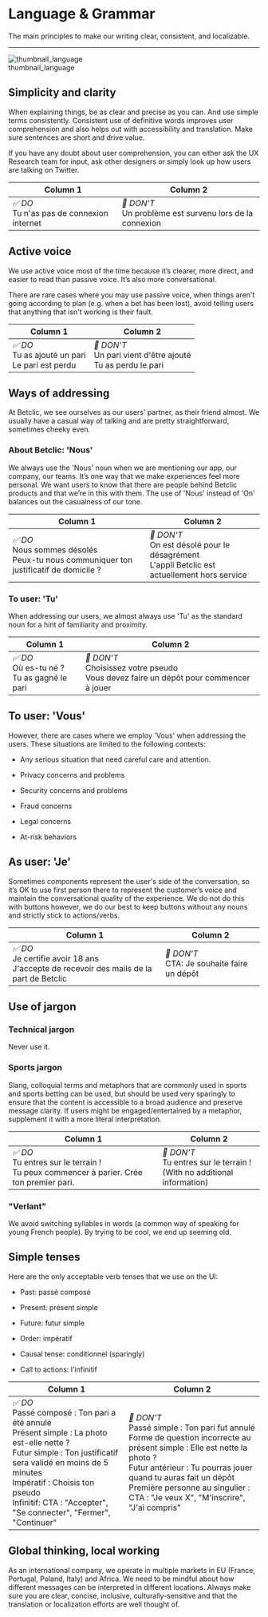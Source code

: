 
# Language & Grammar

The main principles to make our writing clear, consistent, and localizable.

---

  
![thumbnail_language](https://studio-assets.supernova.io/design-systems/27883/a297bfb3-f1ec-4414-a239-8a62c3d250d1.png)  
thumbnail_language  


## Simplicity and clarity

When explaining things, be as clear and precise as you can. And use simple terms consistently. Consistent use of definitive words improves user comprehension and also helps out with accessibility and translation. Make sure sentences are short and drive value.

If you have any doubt about user comprehension, you can either ask the UX Research team for input, ask other designers or simply look up how users are talking on Twitter.

  
| Column 1 | Column 2 |  
| --- | --- |  
| *✅ DO*<br>Tu n'as pas de connexion internet | *🚫 DON'T*<br>Un problème est survenu lors de la connexion |  


## Active voice

We use active voice most of the time because it’s clearer, more direct, and easier to read than passive voice. It’s also more conversational.

There are rare cases where you may use passive voice, when things aren't going according to plan (e.g. when a bet has been lost), avoid telling users that anything that isn't working is their fault.

  
| Column 1 | Column 2 |  
| --- | --- |  
| *✅ DO*<br>Tu as ajouté un pari<br>Le pari est perdu | *🚫 DON'T*<br>Un pari vient d'être ajouté<br>Tu as perdu le pari |  


## Ways of addressing

At Betclic, we see ourselves as our users' partner, as their friend almost. We usually have a casual way of talking and are pretty straightforward, sometimes cheeky even.

### About Betclic: 'Nous'

We always use the 'Nous' noun when we are mentioning our app, our company, our teams. It’s one way that we make experiences feel more personal. We want users to know that there are people behind Betclic products and that we’re in this with them. The use of 'Nous' instead of 'On' balances out the casualness of our tone.

  
| Column 1 | Column 2 |  
| --- | --- |  
| *✅ DO*<br>Nous sommes désolés<br>Peux-tu nous communiquer ton justificatif de domicile ? | *🚫 DON'T*<br>On est désolé pour le désagrément<br>L'appli Betclic est actuellement hors service |  


### To user: 'Tu'

When addressing our users, we almost always use 'Tu' as the standard noun for a hint of familiarity and proximity.

  
| Column 1 | Column 2 |  
| --- | --- |  
| *✅ DO*<br>Où es-tu né ?<br>Tu as gagné le pari | *🚫 DON'T*<br>Choisissez votre pseudo<br>Vous devez faire un dépôt pour commencer à jouer |  


## To user: 'Vous'

However, there are cases where we employ 'Vous' when addressing the users. These situations are limited to the following contexts:

- Any serious situation that need careful care and attention.

- Privacy concerns and problems

- Security concerns and problems

- Fraud concerns

- Legal concerns

- At-risk behaviors

## As user: 'Je'

Sometimes components represent the user's side of the conversation, so it’s OK to use first person there to represent the customer’s voice and maintain the conversational quality of the experience. We do not do this with buttons however, we do our best to keep buttons without any nouns and strictly stick to actions/verbs.

  
| Column 1 | Column 2 |  
| --- | --- |  
| *✅ DO*<br>Je certifie avoir 18 ans<br>J'accepte de recevoir des mails de la part de Betclic | *🚫 DON'T*<br>CTA: Je souhaite faire un dépôt |  


## Use of jargon

### Technical jargon

Never use it.

### Sports jargon

Slang, colloquial terms and metaphors that are commonly used in sports and sports betting can be used, but should be used very sparingly to ensure that the content is accessible to a broad audience and preserve message clarity. If users might be engaged/entertained by a metaphor, supplement it with a more literal interpretation.

  
| Column 1 | Column 2 |  
| --- | --- |  
| *✅ DO*<br>Tu entres sur le terrain !<br>Tu peux commencer à parier. Crée ton premier pari. | *🚫 DON'T*<br>Tu entres sur le terrain !<br>(With no additional information) |  


### "Verlant"

We avoid switching syllables in words (a common way of speaking for young French people). By trying to be cool, we end up seeming old.

## Simple tenses

Here are the only acceptable verb tenses that we use on the UI:

- Past: passé composé

- Present: présent simple

- Future: futur simple

- Order: impératif

- Causal tense: conditionnel (sparingly)

- Call to actions: l'infinitif

  
| Column 1 | Column 2 |  
| --- | --- |  
| *✅ DO*<br>Passé composé : Ton pari a été annulé<br>Présent simple : La photo est-elle nette ?<br>Futur simple : Ton justificatif sera validé en moins de 5 minutes<br>Impératif : Choisis ton pseudo<br>Infinitif: CTA : "Accepter", "Se connecter", "Fermer", "Continuer" | *🚫 DON'T*<br>Passé simple : Ton pari fut annulé<br>Forme de question incorrecte au présent simple : Elle est nette la photo ?<br>Futur antérieur : Tu pourras jouer quand tu auras fait un dépôt<br>Première personne au singulier : CTA : "Je veux X", "M'inscrire", "J'ai compris" |  


## Global thinking, local working

As an international company, we operate in multiple markets in EU (France, Portugal, Poland, Italy) and Africa. We need to be mindful about how different messages can be interpreted in different locations. Always make sure you are clear, concise, inclusive, culturally-sensitive and that the translation or localization efforts are well thought of.